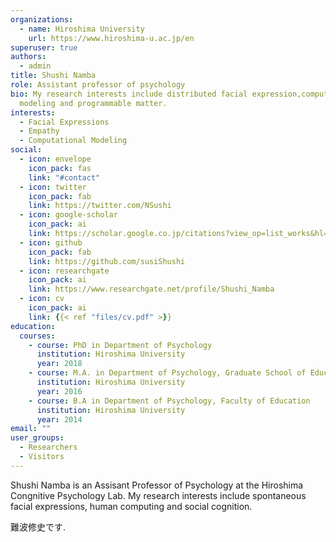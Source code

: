 ```yaml
---
organizations:
  - name: Hiroshima University
    url: https://www.hiroshima-u.ac.jp/en
superuser: true
authors:
  - admin
title: Shushi Namba
role: Assistant professor of psychology
bio: My research interests include distributed facial expression,computational
  modeling and programmable matter.
interests:
  - Facial Expressions
  - Empathy
  - Computational Modeling
social:
  - icon: envelope
    icon_pack: fas
    link: "#contact"
  - icon: twitter
    icon_pack: fab
    link: https://twitter.com/NSushi
  - icon: google-scholar
    icon_pack: ai
    link: https://scholar.google.co.jp/citations?view_op=list_works&hl=ja&user=2PtNBG0AAAAJ
  - icon: github
    icon_pack: fab
    link: https://github.com/susiShushi
  - icon: researchgate
    icon_pack: ai
    link: https://www.researchgate.net/profile/Shushi_Namba
  - icon: cv
    icon_pack: ai
    link: {{< ref "files/cv.pdf" >}}
education:
  courses:
    - course: PhD in Department of Psychology
      institution: Hiroshima University
      year: 2018
    - course: M.A. in Department of Psychology, Graduate School of Education
      institution: Hiroshima University
      year: 2016
    - course: B.A in Department of Psychology, Faculty of Education
      institution: Hiroshima University
      year: 2014
email: ""
user_groups:
  - Researchers
  - Visitors
---
```

Shushi Namba is an Assisant Professor of Psychology at the Hiroshima Congnitive Psychology Lab. My research interests include spontaneous facial expressions, human computing and social cognition.

難波修史です.